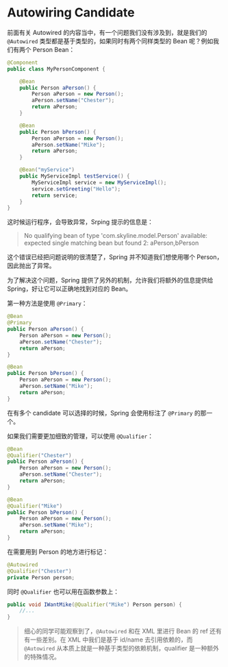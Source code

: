 Autowiring Candidate
====================

前面有关 Autowired 的内容当中，有一个问题我们没有涉及到，就是我们的 `@Autowired` 类型都是基于类型的，如果同时有两个同样类型的 Bean 呢？例如我们有两个 Person Bean：

```java
@Component
public class MyPersonComponent {

    @Bean
    public Person aPerson() {
        Person aPerson = new Person();
        aPerson.setName("Chester");
        return aPerson;
    }

    @Bean
    public Person bPerson() {
        Person aPerson = new Person();
        aPerson.setName("Mike");
        return aPerson;
    }

    @Bean("myService")
    public MyServiceImpl testService() {
        MyServiceImpl service = new MyServiceImpl();
        service.setGreeting("Hello");
        return service;
    }
}
```

这时候运行程序，会导致异常，Srping 提示的信息是：

>No qualifying bean of type 'com.skyline.model.Person' available: expected single matching bean but found 2: aPerson,bPerson

这个错误已经把问题说明的很清楚了，Spring 并不知道我们想使用哪个 Person，因此抛出了异常。

为了解决这个问题，Spring 提供了另外的机制，允许我们将额外的信息提供给 Spring，好让它可以正确地找到对应的 Bean。

第一种方法是使用 `@Primary`：

```java
@Bean
@Primary
public Person aPerson() {
    Person aPerson = new Person();
    aPerson.setName("Chester");
    return aPerson;
}

@Bean
public Person bPerson() {
    Person aPerson = new Person();
    aPerson.setName("Mike");
    return aPerson;
}
```

在有多个 candidate 可以选择的时候，Spring 会使用标注了 `@Primary` 的那一个。

如果我们需要更加细致的管理，可以使用 `@Qualifier`：

```java
@Bean
@Qualifier("Chester")
public Person aPerson() {
    Person aPerson = new Person();
    aPerson.setName("Chester");
    return aPerson;
}

@Bean
@Qualifier("Mike")
public Person bPerson() {
    Person aPerson = new Person();
    aPerson.setName("Mike");
    return aPerson;
}
```

在需要用到 Person 的地方进行标记：

```java
@Autowired
@Qualifier("Chester")
private Person person;
```

同时 `@Qualifier` 也可以用在函数参数上：

```java
public void IWantMike(@Qualifier("Mike") Person person) {
    //...
}
```

>细心的同学可能观察到了，`@Autowired` 和在 XML 里进行 Bean 的 ref 还有有一些差别。在 XML 中我们是基于 id/name 去引用依赖的，而 `@Autowired` 从本质上就是一种基于类型的依赖机制，qualifier 是一种额外的特殊情况。